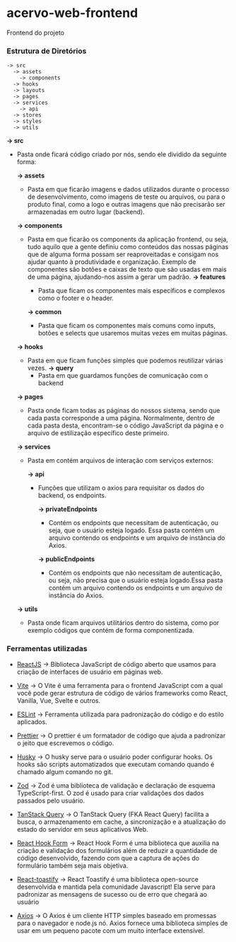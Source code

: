 # acervo-web-frontend

Frontend do projeto

### Estrutura de Diretórios

    -> src
      -> assets
        -> components
      -> hooks
      -> layouts
      -> pages
      -> services
        -> api
      -> stores
      -> styles
      -> utils

**-> src**

- Pasta onde ficará código criado por nós, sendo ele dividido da seguinte forma:

  **-> assets**

  - Pasta em que ficarão imagens e dados utilizados durante o processo de desenvolvimento, como imagens de teste ou arquivos, ou para o produto final, como a logo e outras imagens que não precisarão ser armazenadas em outro lugar (backend).

  **-> components**

  - Pasta em que ficarão os components da aplicação frontend, ou seja, tudo aquilo que a gente definiu como conteúdos das nossas páginas que de alguma forma possam ser reaproveitadas e consigam nos ajudar quanto à produtividade e organização. Exemplo de componentes são botões e caixas de texto que são usadas em mais de uma página, ajudando-nos assim a gerar um padrão.
    **-> features**

    - Pasta que ficam os componentes mais específicos e complexos como o footer e o header.

    **-> common**

    - Pasta que ficam os componentes mais comuns como inputs, botões e selects que usaremos muitas vezes em muitas páginas.

  **-> hooks**

  - Pasta em que ficam funções simples que podemos reutilizar várias vezes.
    **-> query**
    - Pasta em que guardamos funções de comunicação com o backend

  **-> pages**

  - Pasta onde ficam todas as páginas do nossos sistema, sendo que cada pasta corresponde a uma página. Normalmente, dentro de cada pasta desta, encontram-se o código JavaScript da página e o arquivo de estilização específico deste primeiro.

  **-> services**

  - Pasta em contém arquivos de interação com serviços externos:

    **-> api**

    - Funções que utilizam o axios para requisitar os dados do backend, os endpoints.

      **-> privateEndpoints**

      - Contém os endpoints que necessitam de autenticação, ou seja, que o usuário esteja logado. Essa pasta contém um arquivo contendo os endpoints e um arquivo de instância do Axios.

      **-> publicEndpoints**

      - Contém os endpoints que não necessitam de autenticação, ou seja, não precisa que o usuário esteja logado.Essa pasta contém um arquivo contendo os endpoints e um arquivo de instância do Axios.

  **-> utils**

  - Pasta onde ficam arquivos utilitários dentro do sistema, como por exemplo códigos que contém de forma componentizada.

### Ferramentas utilizadas

- [ReactJS](https://pt-br.reactjs.org/ 'ReactJS') -> Biblioteca JavaScript de código aberto que usamos para criação de interfaces de usuário em páginas web.

- [Vite](https://vitejs.dev/ 'Vite') -> O Vite é uma ferramenta para o frontend JavaScript com a qual você pode gerar estrutura de código de vários frameworks como React, Vanilla, Vue, Svelte e outros.

- [ESLint](https://eslint.org/docs/user-guide/getting-started 'ESLint') -> Ferramenta utilizada para padronização do código e do estilo aplicados.

- [Prettier](https://prettier.io/docs/en/index.html 'Prettier') -> O prettier é um formatador de código que ajuda a padronizar o jeito que escrevemos o código.

- [Husky](https://typicode.github.io/husky/#/ 'Husky') -> O husky serve para o usuário poder configurar hooks. Os hooks são scripts automatizados que executam comando quando é chamado algum comando no git.

- [Zod](https://zod.dev/ 'Zod') -> Zod é uma biblioteca de validação e declaração de esquema TypeScript-first. O zod é usado para criar validações dos dados passados pelo usuário.

- [TanStack Query](https://tanstack.com/query/latest/docs/react/overview 'TanStack Query') -> O TanStack Query (FKA React Query) facilita a busca, o armazenamento em cache, a sincronização e a atualização do estado do servidor em seus aplicativos Web.

- [React Hook Form](https://react-hook-form.com/ 'React Hook Form') -> React Hook Form é uma biblioteca que auxilia na criação e validação dos formulários além de reduzir a quantidade de código desenvolvido, fazendo com que a captura de ações do formulário também seja mais objetiva.

- [React-toastify](https://fkhadra.github.io/react-toastify/introduction 'React-toastify') -> React Toastify é uma biblioteca open-source desenvolvida e mantida pela comunidade Javascript! Ela serve para padronizar as mensagens de sucesso ou de erro que chegará ao usuário

- [Axios](https://axios-http.com/ 'Axios') -> O Axios é um cliente HTTP simples baseado em promessas para o navegador e node.js nó. Axios fornece uma biblioteca simples de usar em um pequeno pacote com um muito interface extensível.
